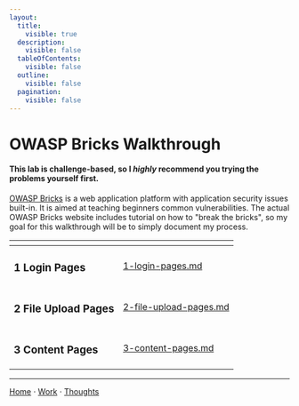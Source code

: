 ```yaml
---
layout:
  title:
    visible: true
  description:
    visible: false
  tableOfContents:
    visible: false
  outline:
    visible: false
  pagination:
    visible: false
---
```


# OWASP Bricks Walkthrough

#### This lab is challenge-based, so I _highly_ recommend you trying the problems yourself first.&#x20;

[OWASP Bricks](https://sechow.com/bricks/index.html) is a web application platform with application security issues built-in. It is aimed at teaching beginners common vulnerabilities. The actual OWASP Bricks website includes tutorial on how to "break the bricks", so my goal for this walkthrough will be to simply document my process.

<table data-view="cards">
  <thead>
    <tr>
      <th></th>
      <th data-hidden data-card-target data-type="content-ref"></th>
    </tr>
  </thead>
  <tbody>
    <tr>
      <td><h3>1 Login Pages</h3></td>
      <td><a href="1-login-pages.md">1-login-pages.md</a></td>
    </tr>
    <tr>
      <td><h3>2 File Upload Pages</h3></td>
      <td><a href="2-file-upload-pages.md">2-file-upload-pages.md</a></td>
    </tr>
    <tr>
      <td><h3>3 Content Pages</h3></td>
      <td><a href="3-content-pages.md">3-content-pages.md</a></td>
    </tr>
  </tbody>
</table>

***

[Home](https://app.gitbook.com/o/0kO27okC5uVB9ALX3rho/s/036xtfEIzcEdGegONXWM/) ⋅ [Work](https://app.gitbook.com/o/0kO27okC5uVB9ALX3rho/s/WaFS755Q4sf02CxLcghQ/) ⋅ [Thoughts](https://app.gitbook.com/o/0kO27okC5uVB9ALX3rho/s/s4QQPMntQ25hmJToKSOu/)
